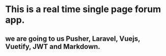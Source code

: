 # This is a real time single page forum app.

## we are going to us Pusher, Laravel, Vuejs, Vuetify, JWT and Markdown.